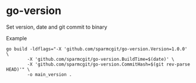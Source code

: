 # go-version
Set version, date and git commit to binary

Example

```
go build -ldflags="-X 'github.com/sparmcgit/go-version.Version=1.0.0' \
        -X 'github.com/sparmcgit/go-version.BuildTime=$(date)' \
        -X 'github.com/sparmcgit/go-version.CommitHash=$(git rev-parse HEAD)'" \
        -o main_version .
```

